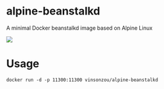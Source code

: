 # alpine-beanstalkd
A minimal Docker beanstalkd image based on Alpine Linux

[![](https://images.microbadger.com/badges/image/vinsonzou/alpine-beanstalkd.svg)](http://microbadger.com/images/vinsonzou/alpine-beanstalkd "Get your own image badge on microbadger.com")

# Usage

    docker run -d -p 11300:11300 vinsonzou/alpine-beanstalkd
